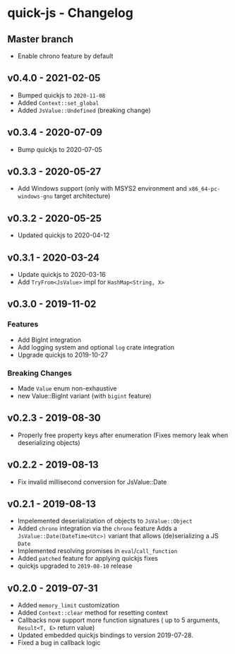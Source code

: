 # quick-js - Changelog

## Master branch

* Enable chrono feature by default

## v0.4.0 - 2021-02-05

* Bumped quickjs to `2020-11-08`
* Added `Context::set_global`
* Added `JsValue::Undefined` (breaking change)

## v0.3.4 - 2020-07-09

* Bump quickjs to 2020-07-05

## v0.3.3 - 2020-05-27

* Add Windows support
  (only with MSYS2 environment and `x86_64-pc-windows-gnu` target architecture)

## v0.3.2 - 2020-05-25

* Updated quickjs to 2020-04-12

## v0.3.1 - 2020-03-24

* Update quickjs to 2020-03-16
* Add `TryFrom<JsValue>` impl for `HashMap<String, X>`

## v0.3.0 - 2019-11-02

### Features

* Add BigInt integration 
* Add logging system and optional `log` crate integration
* Upgrade quickjs to 2019-10-27

### Breaking Changes

* Made `Value` enum non-exhaustive
* new Value::BigInt variant (with `bigint` feature)

## v0.2.3 - 2019-08-30

* Properly free property keys after enumeration
    (Fixes memory leak when deserializing objects)

## v0.2.2 - 2019-08-13

* Fix invalid millisecond conversion for JsValue::Date

## v0.2.1 - 2019-08-13

* Impelemented deserializiation of objects to `JsValue::Object`
* Added `chrono` integration via the `chrono` feature
  Adds a `JsValue::Date(DateTime<Utc>)` variant that allows (de)serializing
  a JS `Date`
* Implemented resolving promises in `eval`/`call_function`
* Added `patched` feature for applying quickjs fixes
* quickjs upgraded to `2019-08-10` release

## v0.2.0 - 2019-07-31

* Added `memory_limit` customization
* Added `Context::clear` method for resetting context
* Callbacks now support more function signatures
    ( up to 5 arguments, `Result<T, E>` return value)
* Updated embedded quickjs bindings to version 2019-07-28.
* Fixed a bug in callback logic

